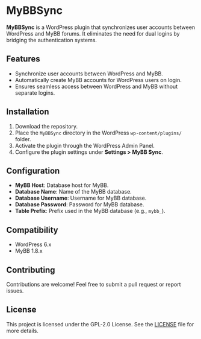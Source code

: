 # MyBBSync

**MyBBSync** is a WordPress plugin that synchronizes user accounts between WordPress and MyBB forums. It eliminates the need for dual logins by bridging the authentication systems.

## Features
- Synchronize user accounts between WordPress and MyBB.
- Automatically create MyBB accounts for WordPress users on login.
- Ensures seamless access between WordPress and MyBB without separate logins.

## Installation
1. Download the repository.
2. Place the `MyBBSync` directory in the WordPress `wp-content/plugins/` folder.
3. Activate the plugin through the WordPress Admin Panel.
4. Configure the plugin settings under **Settings > MyBB Sync**.

## Configuration
- **MyBB Host**: Database host for MyBB.
- **Database Name**: Name of the MyBB database.
- **Database Username**: Username for MyBB database.
- **Database Password**: Password for MyBB database.
- **Table Prefix**: Prefix used in the MyBB database (e.g., `mybb_`).

## Compatibility
- WordPress 6.x
- MyBB 1.8.x

## Contributing
Contributions are welcome! Feel free to submit a pull request or report issues.

## License
This project is licensed under the GPL-2.0 License. See the [LICENSE](LICENSE) file for more details.

